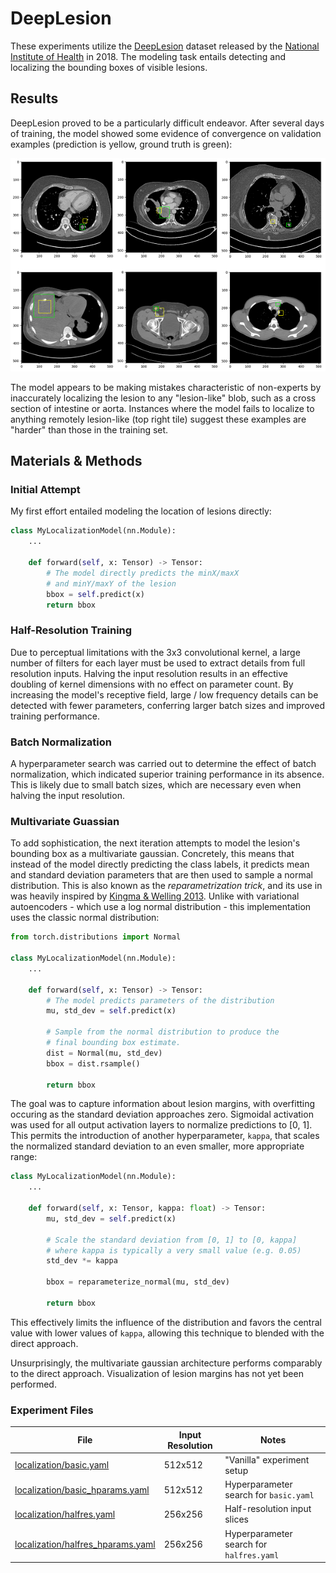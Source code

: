 # DeepLesion
These experiments utilize the [DeepLesion](https://nihcc.app.box.com/v/DeepLesion) dataset released by the [National Institute of Health](https://www.nih.gov/news-events/news-releases/nih-clinical-center-releases-dataset-32000-ct-images) in 2018. The modeling task entails detecting and localizing the bounding boxes of visible lesions. 

## Results
DeepLesion proved to be a particularly difficult endeavor. After several days of training, the model showed some evidence of convergence on validation examples (prediction is yellow, ground truth is green):

![](images/initial_localization.png)

The model appears to be making mistakes characteristic of non-experts by inaccurately localizing the lesion to any "lesion-like" blob, such as a cross section of intestine or aorta. Instances where the model fails to localize to anything remotely lesion-like (top right tile) suggest these examples are "harder" than those in the training set.

## Materials & Methods
### Initial Attempt
My first effort entailed modeling the location of lesions directly:

```python
class MyLocalizationModel(nn.Module):
    ...

    def forward(self, x: Tensor) -> Tensor:
        # The model directly predicts the minX/maxX
        # and minY/maxY of the lesion
        bbox = self.predict(x)        
        return bbox
```

### Half-Resolution Training
Due to perceptual limitations with the 3x3 convolutional kernel, a large number of filters for each layer must be used to extract details from full resolution inputs. Halving the input resolution results in an effective doubling of kernel dimensions with no effect on parameter count. By increasing the model's receptive field, large / low frequency details can be detected with fewer parameters, conferring larger batch sizes and improved training performance. 

### Batch Normalization
A hyperparameter search was carried out to determine the effect of batch normalization, which indicated superior training performance in its absence. This is likely due to small batch sizes, which are necessary even when halving the input resolution.

### Multivariate Guassian
To add sophistication, the next iteration attempts to model the lesion's bounding box as a multivariate gaussian. Concretely, this means that instead of the model directly predicting the class labels, it predicts mean and standard deviation parameters that are then used to sample a normal distribution. This is also known as the *reparametrization trick*, and its use in was heavily inspired by [Kingma & Welling 2013](https://arxiv.org/abs/1312.6114). Unlike with variational autoencoders - which use a log normal distribution - this implementation uses the classic normal distribution:

```python
from torch.distributions import Normal

class MyLocalizationModel(nn.Module):
    ...

    def forward(self, x: Tensor) -> Tensor:
        # The model predicts parameters of the distribution
        mu, std_dev = self.predict(x)

        # Sample from the normal distribution to produce the
        # final bounding box estimate.
        dist = Normal(mu, std_dev)
        bbox = dist.rsample()
        
        return bbox
```

The goal was to capture information about lesion margins, with overfitting occuring as the standard deviation approaches zero. Sigmoidal activation was used for all output activation layers to normalize predictions to [0, 1]. This permits the introduction of another hyperparameter, `kappa`, that scales the normalized standard deviation to an even smaller, more appropriate range:

```python
class MyLocalizationModel(nn.Module):
    ...

    def forward(self, x: Tensor, kappa: float) -> Tensor:
        mu, std_dev = self.predict(x)

        # Scale the standard deviation from [0, 1] to [0, kappa]
        # where kappa is typically a very small value (e.g. 0.05)
        std_dev *= kappa

        bbox = reparameterize_normal(mu, std_dev)
        
        return bbox
```

This effectively limits the influence of the distribution and favors the central value with lower values of `kappa`, allowing this technique to blended with the direct approach.

Unsurprisingly, the multivariate gaussian architecture performs comparably to the direct approach. Visualization of lesion margins has not yet been performed. 

### Experiment Files
| File                                                                   | Input Resolution | Notes
| ---------------------------------------------------------------------- | ---------------- | ------
| [localization/basic.yaml](classification/basic.yaml)                   | 512x512          | "Vanilla" experiment setup
| [localization/basic_hparams.yaml](classification/basic_hparams.yaml)   | 512x512          | Hyperparameter search for `basic.yaml`
| [localization/halfres.yaml](classification/halfres.yaml)               | 256x256          | Half-resolution input slices
| [localization/halfres_hparams.yaml](classification/basic_hparams.yaml) | 256x256          | Hyperparameter search for `halfres.yaml`

